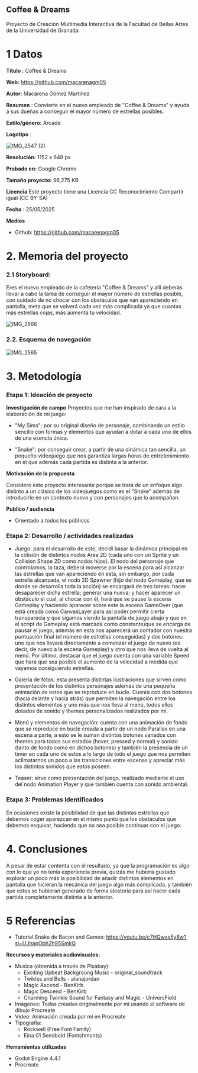 ## Coffee & Dreams

Proyecto de Creación Multimedia Interactiva de la  Facultad de Bellas Artes de la Universidad de Granada



# 1 Datos 



**Titulo** : Coffee & Dreams

**Web:**  https://github.com/macarenagm05

**Autor:**  Macarena Gómez Martínez

**Resumen** : Convierte en el nuevo empleado de "Coffee &  Dreams" y ayuda a sus dueñas a conseguir el mayor número de estrellas posibles.

**Estilo/género:**  Arcade

**Logotipo** : 

![IMG_2547 (2)](https://github.com/user-attachments/assets/60a0eb7f-c4b0-41fd-ac06-f42b9af2296d)



**Resolución:** 1152 x 648 px

**Probado en:**  Google Chrome

**Tamaño proyecto:** 96,275 KB

**Licencia** Este proyecto tiene una Licencia CC Reconocimiento Compartir igual (CC BY-SA)

**Fecha** : 25/05/2025

**Medios** 

- Github:  https://github.com/macarenagm05





# 2. Memoria del proyecto 

### 2.1 Storyboard: 

Eres el nuevo empleado de la cafetería "Coffee & Dreams" y allí deberás llevar a cabo la tarea de conseguir el mayor número de estrellas posible, con cuidado de no chocar con los obstáculos que van apareciendo en pantalla, meta que se volverá cada vez más complicada ya que cuantas más estrellas cojas, más aumenta tu velocidad.

![IMG_2566](https://github.com/user-attachments/assets/621a0ed5-c9a6-467b-9554-ad01fae8fb3b)




### 2.2. Esquema de navegación 

![IMG_2565](https://github.com/user-attachments/assets/bf9be4e2-d104-4c0b-87b2-393a557a5c7c)











# 3. Metodología





### Etapa 1: Ideación de proyecto

**Investigación de campo** 
Proyectos que me han inspirado de cara a la elaboración de mi juego:
- "My Sims": por su original diseño de personaje, combinando un estilo sencillo con formas y elementos que ayudan a dotar a cada uno de ellos de una esencia única.

-  "Snake": por conseguir crear, a partir de una dinámica tan sencilla, un pequeño videojuego que nos garantiza largas horas de entretenimiento en el que además cada partida es distinta a la anterior.


**Motivación de la propuesta** 

Considero este proyecto interesante porque se trata de un enfoque algo distinto a un clásico de los videojuegos como es el "Snake" además de introducirlo en un contexto nuevo y con personajes que lo acompañan.



**Publico / audiencia**

- Orientado a todos los públicos





### Etapa 2: Desarrollo / actividades realizadas

- Juego: para el desarrollo de este, decidí basar la dinámica principal en la colisión de distintos nodos Area 2D (cada uno con un Sprite y un Collision Shape 2D como nodos hijos). El nodo del personaje que controlamos, la taza, deberá moverse por la escena para así alcanzar las estrellas que van apareciendo en esta, sin embargo, por cada estrella alcanzada, el nodo 2D Spawner (hijo del nodo Gameplay, que es donde se desarrolla toda la acción)  se encargará de tres tareas: hacer desaparecer dicha estrella; generar una nueva; y hacer aparecer un obstáculo el cual, al chocar con él, hará que se pause la escena Gameplay y haciendo aparecer sobre este la escena GameOver (que está creada como CanvasLayer para así poder permitir cierta transparecia y que sigamos viendo la pantalla de juego abajo y que en el script de Gameplay está marcada como constante)que se encarga de pausar el juego, además en esta nos aparecerá un contador con nuestra puntuación final (el número de estrellas conseguidas) y dos botones: uno que nos llevará directamente a comenzar el juego de nuevo (es decir, de nuevo a la escena Gameplay) y otro que nos lleva de vuelta al menú. Por último, destacar que el juego cuenta con una variable Speed que hará que sea posible el aumento de la velocidad a medida que vayamos consiguiendo estrellas.

- Galería de fotos: esta presenta distintas ilustraciones que sirven como presentación de los distintos personajes además de una pequeña animación de estos que se reproduce en bucle. Cuenta con dos botones (hacia delante y hacia atrás) que permiten la navegación entre los distintos elementos y uno más que nos lleva al menú, todos ellos dotados de sonido y themes personalizados realizados por mí.

- Menú y elementos de navegación: cuenta con una animación de fondo que se reproduce en bucle creada a partir de un nodo Parallax en una escena a parte, a esto se le suman distintos botones variados con themes para todos sus estados (hover, pressed y normal) y sonido (tanto de fondo como en dichos botones) y también la presencia de un timer en cada uno de estos a lo largo de todo el juego que nos permiten aclimatarnos un poco a las transiciones entre escenas y apreciar más los distintos sonidos que estos poseen.

- Teaser: sirve como presentación del juego, realizado mediante el uso del nodo Animation Player y que también cuenta con sonido ambiental.

### Etapa 3: Problemas identificados

En ocasiones existe la posibilidad de que las distintas estrellas que debemos coger aparezcan en el mismo punto que los obstáculos que debemos esquivar, haciendo que no sea posible continuar con el juego.



# 4. Conclusiones 

A pesar de estar contenta con el resultado, ya que la programación es algo con lo que yo no tenía experiencia previa, quizás me hubiera gustado explorar un poco más la posibilidad de añadir distintos elementos en pantalla que hicieran la mecánica del juego algo más complicada, y también que estos se hubieran generado de forma aleatoria para así hacer cada partida completamente distinta a la anterior.


# 5 Referencias 

* Tutorial Snake de Bacon and Games: https://youtu.be/c7HQwxs5y8w?si=UJhapObh2h95SmkQ
	

**Recursos y materiales audiovisuales:**

* Musica (obtenida a través de Pixabay):  
	* Exciting Upbeat Backgroung Music - original_soundtrack
	* Twikles and Bells - alanajordan
	* Magic Ascend - BenKirb
	* Magic Descend - BenKirb
	* Charming Twinkle Sound for Fantasy and Magic - UniversField
* Imágenes:  Todas creadas originalmente por mí usando el software de dibujo Procreate
* Video: Animación creada por mí en Procreate
* Tipografía: 
	*	Rockwell (Free Font Family)
	*	Eina 01 Semibold  (Fontshmonts)

**Herramientas utilizadas**

- Godot Engine 4.4.1
- Procreate


